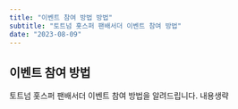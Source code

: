 ```yaml
---
title: "이벤트 참여 방법 방법"
subtitle: "토트넘 홋스퍼 팬배서더 이벤트 참여 방법"
date: "2023-08-09"
---
```


## 이벤트 참여 방법

토트넘 홋스퍼 팬배서더 이벤트 참여 방법을 알려드립니다.
내용생략
